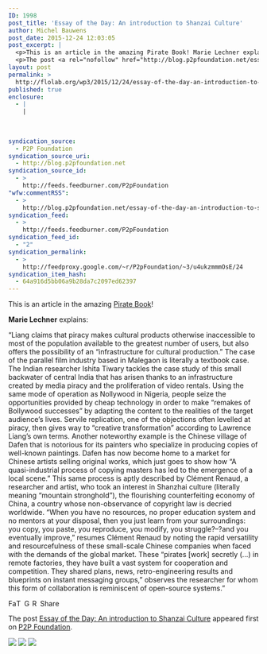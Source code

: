 ```yaml
---
ID: 1998
post_title: 'Essay of the Day: An introduction to Shanzai Culture'
author: Michel Bauwens
post_date: 2015-12-24 12:03:05
post_excerpt: |
  <p>This is an article in the amazing Pirate Book! Marie Lechner explains: &ldquo;Liang claims that piracy makes cultural products otherwise inaccessible to most of the population available to the greatest number of users, but also offers the possibility of an &ldquo;infrastructure for cultural production.&rdquo; The case of the parallel film industry based in Malegaon is [&hellip;]</p>
  <p>The post <a rel="nofollow" href="http://blog.p2pfoundation.net/essay-of-the-day-an-introduction-to-shanzai-culture/2015/12/24">Essay of the Day: An introduction to Shanzai Culture</a> appeared first on <a rel="nofollow" href="http://blog.p2pfoundation.net/">P2P Foundation</a>.</p>
layout: post
permalink: >
  http://flolab.org/wp3/2015/12/24/essay-of-the-day-an-introduction-to-shanzai-culture/
published: true
enclosure:
  - |
    |
        
        
        
syndication_source:
  - P2P Foundation
syndication_source_uri:
  - http://blog.p2pfoundation.net
syndication_source_id:
  - >
    http://feeds.feedburner.com/P2pFoundation
"wfw:commentRSS":
  - >
    http://blog.p2pfoundation.net/essay-of-the-day-an-introduction-to-shanzai-culture/2015/12/24/feed
syndication_feed:
  - >
    http://feeds.feedburner.com/P2pFoundation
syndication_feed_id:
  - "2"
syndication_permalink:
  - >
    http://feedproxy.google.com/~r/P2pFoundation/~3/u4ukzmmmOsE/24
syndication_item_hash:
  - 64a916d5bb06a9b28da7c2097ed62397
---
```

This is an article in the amazing [Pirate Book][1]!

**Marie Lechner** explains:

“Liang claims that piracy makes cultural products otherwise inaccessible to most of the population available to the greatest number of users, but also offers the possibility of an “infrastructure for cultural production.” The case of the parallel film industry based in Malegaon is literally a textbook case. The Indian researcher Ishita Tiwary tackles the case study of this small backwater of central India that has arisen thanks to an infrastructure created by media piracy and the proliferation of video rentals. Using the same mode of operation as Nollywood in Nigeria, people seize the opportunities provided by cheap technology in order to make “remakes of Bollywood successes” by adapting the content to the realities of the target audience’s lives. Servile replication, one of the objections often levelled at piracy, then gives way to “creative transformation” according to Lawrence Liang’s own terms. Another noteworthy example is the Chinese village of Dafen that is notorious for its painters who specialize in producing copies of well-known paintings. Dafen has now become home to a market for Chinese artists selling original works, which just goes to show how “A quasi-industrial process of copying masters has led to the emergence of a local scene.” This same process is aptly described by Clément Renaud, a researcher and artist, who took an interest in Shanzhai culture (literally meaning “mountain stronghold”), the flourishing counterfeiting economy of China, a country whose non-observance of copyright law is decried worldwide. “When you have no resources, no proper education system and no mentors at your disposal, then you just learn from your surroundings: you copy, you paste, you reproduce, you modify, you struggle?–?and you eventually improve,” resumes Clément Renaud by noting the rapid versatility and resourcefulness of these small-scale Chinese companies when faced with the demands of the global market. These “pirates [work] secretly (…) in remote factories, they have built a vast system for cooperation and competition. They shared plans, news, retro-engineering results and blueprints on instant messaging groups,” observes the researcher for whom this form of collaboration is reminiscent of open-source systems.”

<a class="a2a_button_facebook" href="http://www.addtoany.com/add_to/facebook?linkurl=http%3A%2F%2Fblog.p2pfoundation.net%2Fessay-of-the-day-an-introduction-to-shanzai-culture%2F2015%2F12%2F24&linkname=Essay%20of%20the%20Day%3A%20An%20introduction%20to%20Shanzai%20Culture" title="Facebook" rel="nofollow"><img src="http://blog.p2pfoundation.net/wp-content/plugins/add-to-any/icons/facebook.png" width="16" height="16" alt="Facebook" /></a><a class="a2a_button_twitter" href="http://www.addtoany.com/add_to/twitter?linkurl=http%3A%2F%2Fblog.p2pfoundation.net%2Fessay-of-the-day-an-introduction-to-shanzai-culture%2F2015%2F12%2F24&linkname=Essay%20of%20the%20Day%3A%20An%20introduction%20to%20Shanzai%20Culture" title="Twitter" rel="nofollow"><img src="http://blog.p2pfoundation.net/wp-content/plugins/add-to-any/icons/twitter.png" width="16" height="16" alt="Twitter" /></a><a class="a2a_button_google_plus" href="http://www.addtoany.com/add_to/google_plus?linkurl=http%3A%2F%2Fblog.p2pfoundation.net%2Fessay-of-the-day-an-introduction-to-shanzai-culture%2F2015%2F12%2F24&linkname=Essay%20of%20the%20Day%3A%20An%20introduction%20to%20Shanzai%20Culture" title="Google+" rel="nofollow"><img src="http://blog.p2pfoundation.net/wp-content/plugins/add-to-any/icons/google_plus.png" width="16" height="16" alt="Google+" /></a><a class="a2a_button_reddit" href="http://www.addtoany.com/add_to/reddit?linkurl=http%3A%2F%2Fblog.p2pfoundation.net%2Fessay-of-the-day-an-introduction-to-shanzai-culture%2F2015%2F12%2F24&linkname=Essay%20of%20the%20Day%3A%20An%20introduction%20to%20Shanzai%20Culture" title="Reddit" rel="nofollow"><img src="http://blog.p2pfoundation.net/wp-content/plugins/add-to-any/icons/reddit.png" width="16" height="16" alt="Reddit" /></a><a class="a2a_dd a2a_target addtoany_share_save" href="https://www.addtoany.com/share#url=http%3A%2F%2Fblog.p2pfoundation.net%2Fessay-of-the-day-an-introduction-to-shanzai-culture%2F2015%2F12%2F24&title=Essay%20of%20the%20Day%3A%20An%20introduction%20to%20Shanzai%20Culture" id="wpa2a_6"><img src="http://blog.p2pfoundation.net/wp-content/plugins/add-to-any/share_save_120_16.png" width="120" height="16" alt="Share" /></a>

The post <a rel="nofollow" href="http://blog.p2pfoundation.net/essay-of-the-day-an-introduction-to-shanzai-culture/2015/12/24">Essay of the Day: An introduction to Shanzai Culture</a> appeared first on <a rel="nofollow" href="http://blog.p2pfoundation.net/">P2P Foundation</a>.

<div class="feedflare">
  <a href="http://feeds.feedburner.com/~ff/P2pFoundation?a=u4ukzmmmOsE:85Xgrur4_Ko:7Q72WNTAKBA"><img src="http://feeds.feedburner.com/~ff/P2pFoundation?d=7Q72WNTAKBA" border="0" /></img></a> <a href="http://feeds.feedburner.com/~ff/P2pFoundation?a=u4ukzmmmOsE:85Xgrur4_Ko:D7DqB2pKExk"><img src="http://feeds.feedburner.com/~ff/P2pFoundation?i=u4ukzmmmOsE:85Xgrur4_Ko:D7DqB2pKExk" border="0" /></img></a> <a href="http://feeds.feedburner.com/~ff/P2pFoundation?a=u4ukzmmmOsE:85Xgrur4_Ko:2mJPEYqXBVI"><img src="http://feeds.feedburner.com/~ff/P2pFoundation?d=2mJPEYqXBVI" border="0" /></img></a>
</div>

<img src="http://feeds.feedburner.com/~r/P2pFoundation/~4/u4ukzmmmOsE" height="1" width="1" alt="" />

 [1]: http://p2pfoundation.net/Pirate_Book